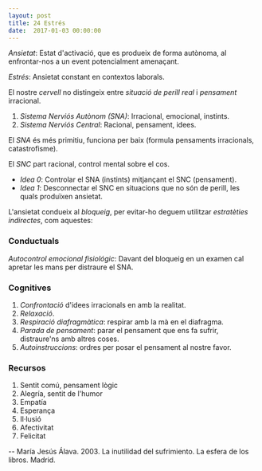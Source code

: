 ```yaml
---
layout: post
title: 24 Estrés
date:  2017-01-03 00:00:00
---
```




*Ansietat*: Estat d'activació, que es produeix de forma autònoma, al enfrontar-nos a un event potencialment amenaçant.

*Estrés*: Ansietat constant en contextos laborals.

El nostre *cervell* no distingeix entre *situació de perill real* i *pensament* irracional.

1. *Sistema Nerviós Autònom (SNA)*: Irracional, emocional, instints.
2. *Sistema Nerviós Central*: Racional, pensament, idees.

El *SNA* és més primitiu, funciona per baix (formula pensaments irracionals, catastrofisme).

El *SNC* part racional, control mental sobre el cos.

- *Idea 0*: Controlar el SNA (instints) mitjançant el SNC (pensament).
- *Idea 1*: Desconnectar el SNC en situacions que no són de perill, les quals produïxen ansietat.

L'ansietat condueix al *bloqueig*, per evitar-ho deguem utilitzar *estratèties indirectes*, com aquestes:

### Conductuals

*Autocontrol emocional fisiológic*: Davant del bloqueig en un examen cal apretar les mans per distraure el SNA.

### Cognitives

1. *Confrontació* d'idees irracionals en amb la realitat.
2. *Relaxació*.
3. *Respiració diafragmàtica*: respirar amb la mà en el diafragma.
4. *Parada de pensament*: parar el pensament que ens fa sufrir, distraure'ns amb altres coses.
5. *Autoinstruccions*: ordres per posar el pensament al nostre favor.

### Recursos

1. Sentit comú, pensament lògic
2. Alegría, sentit de l'humor
3. Empatía
4. Esperança
5. Il·lusió
6. Afectivitat
7. Felicitat

-- María Jesús Álava. 2003. La inutilidad del sufrimiento. La esfera de los libros. Madrid.

